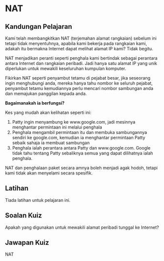# NAT

## Kandungan Pelajaran

Kami telah membangkitkan NAT (terjemahan alamat rangkaian) sebelum ini tetapi tidak menyentuhnya, apabila kami bekerja pada rangkaian kami, adakah itu bermakna Internet dapat melihat alamat IP kami? Tidak begitu.

NAT menjadikan peranti seperti penghala kami bertindak sebagai perantara antara Internet dan rangkaian peribadi. Jadi hanya satu alamat IP yang unik diperlukan untuk mewakili keseluruhan kumpulan komputer.

Fikirkan NAT seperti penyambut tetamu di pejabat besar, jika seseorang ingin menghubungi anda, mereka hanya tahu nombor ke seluruh pejabat, penyambut tetamu kemudiannya perlu mencari nombor sambungan anda dan memajukan panggilan kepada anda.

<b>Bagaimanakah ia berfungsi?</b>

Kes yang mudah akan kelihatan seperti ini:

<ol>
<li>Patty ingin menyambung ke www.google.com, jadi mesinnya menghantar permintaan ini melalui penghala</li>
<li>Penghala mengambil permintaan itu dan membuka sambungannya sendiri ke google.com, kemudian ia menghantar permintaan Patty sebaik sahaja ia membuat sambungan</li>
<li>Penghala ialah perantara antara Patty dan www.google.com. Google tidak tahu tentang Patty sebaliknya semua yang dapat dilihatnya ialah penghala.</li>
</ol>

NAT dan penghalaan paket secara amnya boleh menjadi agak hodoh, tetapi kami tidak akan menyelami secara spesifik.

## Latihan

Tiada latihan untuk pelajaran ini.

## Soalan Kuiz

Apakah yang digunakan untuk mewakili alamat peribadi tunggal ke Internet?

## Jawapan Kuiz

NAT